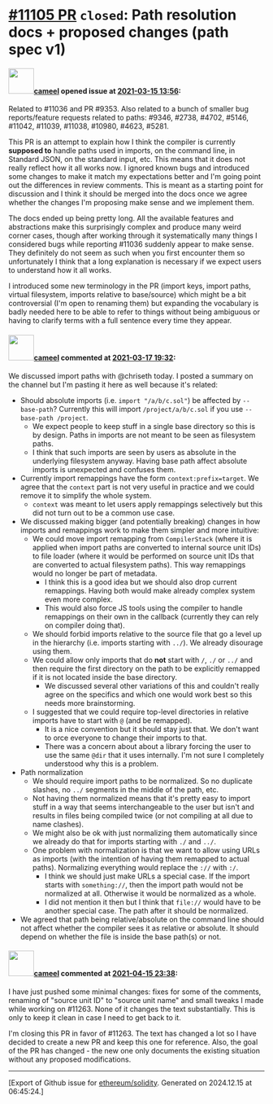 # [\#11105 PR](https://github.com/ethereum/solidity/pull/11105) `closed`: Path resolution docs + proposed changes (path spec v1)

#### <img src="https://avatars.githubusercontent.com/u/137030?v=4" width="50">[cameel](https://github.com/cameel) opened issue at [2021-03-15 13:56](https://github.com/ethereum/solidity/pull/11105):

Related to #11036 and PR #9353.
Also related to a bunch of smaller bug reports/feature requests related to paths: #9346, #2738, #4702, #5146, #11042, #11039, #11038, #10980, #4623, #5281.

This PR is an attempt to explain how I think the compiler is currently **supposed to** handle paths used in imports, on the command line, in Standard JSON, on the standard input, etc. This means that it does not really reflect how it all works now. I ignored known bugs and introduced some changes to make it match my expectations better and I'm going point out the differences in review comments. This is meant as a starting point for discussion and I think it should be merged into the docs once we agree whether the changes I'm proposing make sense and we implement them.

The docs ended up being pretty long. All the available features and abstractions make this surprisingly complex and produce many weird corner cases, though after working through it systematically many things I considered bugs while reporting #11036 suddenly appear to make sense. They definitely do not seem as such when you first encounter them so unfortunately I think that a long explanation is necessary if we expect users to understand how it all works.

I introduced some new terminology in the PR (import keys, import paths, virtual filesystem, imports relative to base/source) which might be a bit controversial (I'm open to renaming them) but expanding the vocabulary is badly needed here to be able to refer to things without being ambiguous or having to clarify terms with a full sentence every time they appear.

#### <img src="https://avatars.githubusercontent.com/u/137030?v=4" width="50">[cameel](https://github.com/cameel) commented at [2021-03-17 19:32](https://github.com/ethereum/solidity/pull/11105#issuecomment-801353540):

We discussed import paths with @chriseth today. I posted a summary on the channel but I'm pasting it here as well because it's related:

- Should absolute imports (i.e. `import "/a/b/c.sol"`) be affected by `--base-path`? Currently this will import `/project/a/b/c.sol` if you use `--base-path /project`.
    - We expect people to keep stuff in a single base directory so this is by design. Paths in imports are not meant to be seen as filesystem paths.
    - I think that such imports are seen by users as absolute in the underlying filesystem anyway. Having base path affect absolute imports is unexpected and confuses them.
- Currently import remappings have the form `context:prefix=target`. We agree that the `context` part is not very useful in practice and we could remove it to simplify the whole system.
    - `context` was meant to let users apply remappings selectively but this did not turn out to be a common use case.
- We discussed making bigger (and potentially breaking) changes in how imports and remappings work to make them simpler and more intuitive:
    - We could move import remapping from `CompilerStack` (where it is applied when import paths are converted to internal source unit IDs) to file loader (where it would be performed on source unit IDs that are converted to actual filesystem paths). This way remappings would no longer be part of metadata.
        - I think this is a good idea but we should also drop current remappings. Having both would make already complex system even more complex.
        - This would also force JS tools using the compiler to handle remappings on their own in the callback (currently they can rely on compiler doing that).
    - We should forbid imports relative to the source file that go a level up in the hierarchy (i.e. imports starting with `../`). We already disourage using them.
    - We could allow only imports that do **not** start with `/`, `./` or `../` and then require the first directory on the path to be explicitly remapped if it is not located inside the base directory.
        - We discussed several other variations of this and couldn't really agree on the specifics and which one would work best so this needs more brainstorming.
    - I suggested that we could require top-level directories in relative imports have to start with `@` (and be remapped).
        - It is a nice convention but it should stay just that. We don't want to orce everyone to change their imports to that.
        - There was a concern about about a library forcing the user to use the same `@dir` that it uses internally. I'm not sure I completely understood why this is a problem.
- Path normalization
    - We should require import paths to be normalized. So no duplicate slashes, no `../` segments in the middle of the path, etc.
    - Not having them normalized means that it's pretty easy to import stuff in a way that seems interchangeable to the user but isn't and results in files being compiled twice (or not compiling at all due to name clashes).
    - We might also be ok with just normalizing them automatically since we already do that for imports starting with `./` and `../`.
    - One problem with normalization is that we want to allow using URLs as imports (with the intention of having them remapped to actual paths). Normalizing everything would replace the `://` with `:/`.
        - I think we should just make URLs a special case. If the import starts with `something://`, then the import path would not be normalized at all. Otherwise it would be normalized as a whole.
        - I did not mention it then but I think that `file://` would have to be another special case. The path after it should be normalized.
- We agreed that path being relative/absolute on the command line should not affect whether the compiler sees it as relative or absolute. It should depend on whether the file is inside the base path(s) or not.

#### <img src="https://avatars.githubusercontent.com/u/137030?v=4" width="50">[cameel](https://github.com/cameel) commented at [2021-04-15 23:38](https://github.com/ethereum/solidity/pull/11105#issuecomment-820804695):

I have just pushed some minimal changes: fixes for some of the comments, renaming of "source unit ID" to "source unit name" and small tweaks I made while working on #11263. None of it changes the text substantially. This is only to keep it clean in case I need to get back to it.

I'm closing this PR in favor of #11263. The text has changed a lot so I have decided to create a new PR and keep this one for reference. Also, the goal of the PR has changed - the new one only documents the existing situation without any proposed modifications.


-------------------------------------------------------------------------------



[Export of Github issue for [ethereum/solidity](https://github.com/ethereum/solidity). Generated on 2024.12.15 at 06:45:24.]
